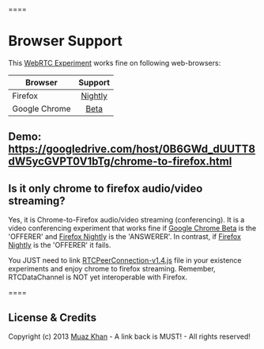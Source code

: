 ====
# Browser Support

This [WebRTC Experiment](https://googledrive.com/host/0B6GWd_dUUTT8dW5ycGVPT0V1bTg/chrome-to-firefox.html) works fine on following web-browsers:

| Browser        | Support           |
| ------------- |:-------------:|
| Firefox | [Nightly](http://nightly.mozilla.org/) |
| Google Chrome | [Beta](https://www.google.com/intl/en/chrome/browser/beta.html) |

## Demo: https://googledrive.com/host/0B6GWd_dUUTT8dW5ycGVPT0V1bTg/chrome-to-firefox.html

## Is it only chrome to firefox audio/video streaming?

Yes, it is Chrome-to-Firefox audio/video streaming (conferencing). It is a video conferencing experiment that works fine if [Google Chrome Beta](https://www.google.com/intl/en/chrome/browser/beta.html) is the 'OFFERER' and [Firefox Nightly](http://nightly.mozilla.org/) is the 'ANSWERER'. In contrast, if [Firefox Nightly](http://nightly.mozilla.org/) is the 'OFFERER' it fails.

You JUST need to link [RTCPeerConnection-v1.4.js](https://googledrive.com/host/0B6GWd_dUUTT8dW5ycGVPT0V1bTg/RTCPeerConnection-v1.4.js) file in your existence experiments and enjoy chrome to firefox streaming. Remember, RTCDataChannel is NOT yet interoperable with Firefox.

====
## License & Credits

Copyright (c) 2013 [Muaz Khan](https://plus.google.com/100325991024054712503) - A link back is MUST! - All rights reserved!

